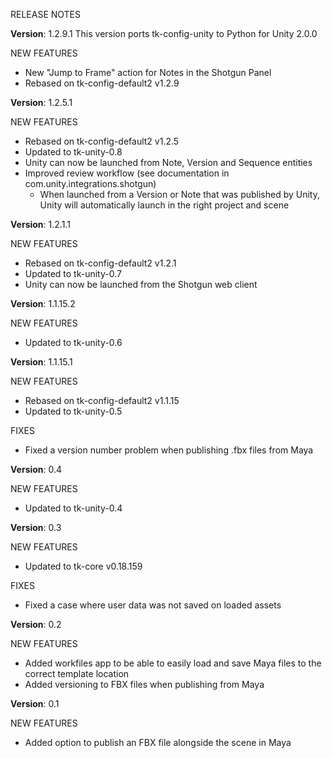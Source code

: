 ﻿RELEASE NOTES

**Version**: 1.2.9.1
This version ports tk-config-unity to Python for Unity 2.0.0

NEW FEATURES
* New "Jump to Frame" action for Notes in the Shotgun Panel
* Rebased on tk-config-default2 v1.2.9

**Version**: 1.2.5.1

NEW FEATURES
* Rebased on tk-config-default2 v1.2.5
* Updated to tk-unity-0.8
* Unity can now be launched from Note, Version and Sequence entities
* Improved review workflow (see documentation in com.unity.integrations.shotgun)
  * When launched from a Version or Note that was published by Unity, Unity will 
  automatically launch in the right project and scene

**Version**: 1.2.1.1

NEW FEATURES
* Rebased on tk-config-default2 v1.2.1
* Updated to tk-unity-0.7
* Unity can now be launched from the Shotgun web client

**Version**: 1.1.15.2

NEW FEATURES
* Updated to tk-unity-0.6

**Version**: 1.1.15.1

NEW FEATURES
* Rebased on tk-config-default2 v1.1.15
* Updated to tk-unity-0.5

FIXES

* Fixed a version number problem when publishing .fbx files from Maya

**Version**: 0.4

NEW FEATURES

* Updated to tk-unity-0.4

**Version**: 0.3

NEW FEATURES

* Updated to tk-core v0.18.159

FIXES

* Fixed a case where user data was not saved on loaded assets

**Version**: 0.2

NEW FEATURES

* Added workfiles app to be able to easily load and save Maya files to the correct template location
* Added versioning to FBX files when publishing from Maya

**Version**: 0.1

NEW FEATURES

* Added option to publish an FBX file alongside the scene in Maya

